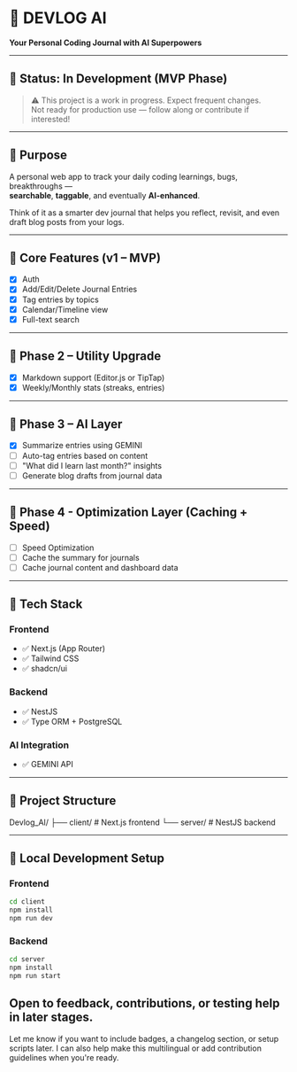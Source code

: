 # 🧠 DEVLOG AI

**Your Personal Coding Journal with AI Superpowers**

---

## 🚧 Status: In Development (MVP Phase)

> ⚠️ This project is a work in progress. Expect frequent changes.  
> Not ready for production use — follow along or contribute if interested!

---

## 🎯 Purpose

A personal web app to track your daily coding learnings, bugs, breakthroughs —  
**searchable**, **taggable**, and eventually **AI-enhanced**.

Think of it as a smarter dev journal that helps you reflect, revisit, and even draft blog posts from your logs.

---

## 🔧 Core Features (v1 – MVP)

- [x] Auth
- [x] Add/Edit/Delete Journal Entries
- [x] Tag entries by topics
- [x] Calendar/Timeline view
- [x] Full-text search

---

## 🚀 Phase 2 – Utility Upgrade

- [x] Markdown support (Editor.js or TipTap)
- [x] Weekly/Monthly stats (streaks, entries)

---

## 🧠 Phase 3 – AI Layer

- [x] Summarize entries using GEMINI
- [ ] Auto-tag entries based on content
- [ ] "What did I learn last month?" insights
- [ ] Generate blog drafts from journal data

---

## 🫙 Phase 4 - Optimization Layer (Caching + Speed)

- [ ] Speed Optimization
- [ ] Cache the summary for journals
- [ ] Cache journal content and dashboard data

---

## 🧱 Tech Stack

### Frontend
- ✅ Next.js (App Router)
- ✅ Tailwind CSS
- ✅ shadcn/ui

### Backend
- ✅ NestJS
- ✅ Type ORM + PostgreSQL

### AI Integration
- ✅ GEMINI API

---

## 📁 Project Structure

Devlog_AI/
├── client/ # Next.js frontend
└── server/ # NestJS backend

---

## 🧪 Local Development Setup

### Frontend
```bash
cd client
npm install
npm run dev
```

### Backend
```bash
cd server
npm install
npm run start
```

Open to feedback, contributions, or testing help in later stages.
---
Let me know if you want to include badges, a changelog section, or setup scripts later. I can also help make this multilingual or add contribution guidelines when you're ready.
